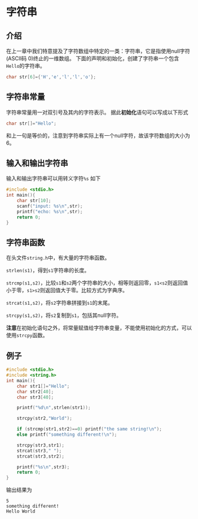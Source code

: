 # 字符串

## 介绍  

在上一章中我们特意提及了字符数组中特定的一类：字符串，它是指使用null字符(ASCII码 0)终止的一维数组。
下面的声明和初始化，创建了字符串一个包含`Hello`的字符串。

```c
char str[6]={'H','e','l','l','o'};
```

## 字符串常量  

字符串常量用一对双引号及其内的字符表示。
据此**初始化**语句可以写成以下形式

```c
char str[]="Hello";
```

和上一句是等价的，注意到字符串实际上有一个null字符，故该字符数组的大小为6。

## 输入和输出字符串

输入和输出字符串可以用转义字符`%s`
如下

```c
#include <stdio.h>
int main(){
	char str[10];
	scanf("input: %s\n",str);
	printf("echo: %s\n",str);
	return 0;
}
```

## 字符串函数

在头文件`string.h`中，有大量的字符串函数。

`strlen(s1)`，得到`s1`字符串的长度。

`strcmp(s1,s2)`，比较`s1`和`s2`两个字符串的大小，相等则返回零，`s1<s2`则返回值小于零，`s1>s2`则返回值大于零。比较方式为字典序。

`strcat(s1,s2)`，将`s2`字符串拼接到`s1`的末尾。

`strcpy(s1,s2)`，将`s2`复制到`s1`，包括其null字符。

**注意**在初始化语句之外，将常量赋值给字符串变量，不能使用初始化的方式，可以使用`strcpy`函数。

## 例子

```c
#include <stdio.h>
#include <string.h>
int main(){
	char str1[]="Hello";
	char str2[40];
	char str3[40];

	printf("%d\n",strlen(str1));

	strcpy(str2,"World");

	if (strcmp(str1,str2)==0) printf("the same string!\n"); 
	else printf("something different!\n");

	strcpy(str3,str1);
	strcat(str3," ");
	strcat(str3,str2);

	printf("%s\n",str3);
	return 0;
}
```

输出结果为
```
5
something different!
Hello World
```

